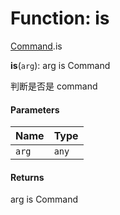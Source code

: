 # Function: is

[Command](/auto-docs/editor/modules/Command.md).is

**is**(`arg`): arg is Command

判断是否是 command

#### Parameters

| Name | Type |
| :------ | :------ |
| `arg` | `any` |

#### Returns

arg is Command
